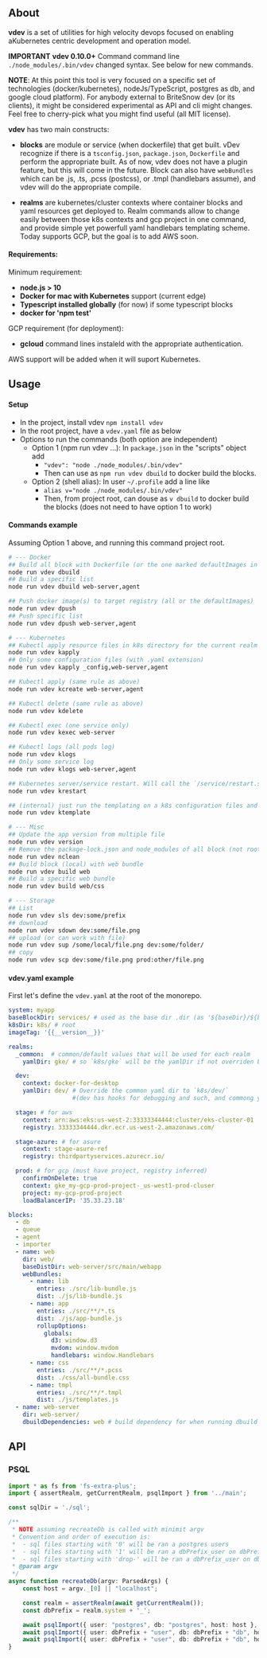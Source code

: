 ## About

**vdev** is a set of utilities for high velocity devops focused on enabling aKubernetes centric development and operation model.

**IMPORTANT** **vdev 0.10.0+** Command command line `./node_modules/.bin/vdev` changed syntax. See below for new commands. 

**NOTE**: At this point this tool is very focused on a specific set of technologies (docker/kubernetes), nodeJs/TypeScript, postgres as db, and google cloud platform). For anybody external to BriteSnow dev (or its clients), it might be considered experimental as API and cli might changes. Feel free to cherry-pick what you might find useful (all MIT license).

**vdev** has two main constructs: 

- **blocks** are module or service (when dockerfile) that get built. vDev recognize if there is a `tsconfig.json`, `package.json`, `Dockerfile` and perform the appropriate built. As of now, vdev does not have a plugin feature, but this will come in the future. Block can also have `webBundles` which can be .js, .ts, .pcss (postcss), or .tmpl (handlebars assume), and vdev will do the appropriate  compile.

- **realms** are kubernetes/cluster contexts where container blocks and yaml resources get deployed to. Realm commands allow to change easily between those k8s contexts and gcp project in one command, and provide simple yet powerfull yaml handlebars templating scheme. Today supports GCP, but the goal is to add AWS soon. 

#### Requirements:

Minimum requirement:
- **node.js > 10**
- **Docker for mac with Kubernetes** support (current edge)
- **Typescript installed globally** (for now) if some typescript blocks
- **docker for 'npm test'**

GCP requirement (for deployment):
- **gcloud** command lines instaleld with the appropriate authentication.

AWS support will be added when it will suport Kubernetes.

## Usage

#### Setup

- In the project, install vdev `npm install vdev`
- In the root project, have a `vdev.yaml` file as below
- Options to run the commands (both option are independent)
  - Option 1 (npm run vdev ...): In `package.json` in the "scripts" object add
    - `"vdev": "node ./node_modules/.bin/vdev"`
    - Then can use as `npm run vdev dbuild` to docker build the blocks.
  - Option 2 (shell alias): In user `~/.profile` add a line like 
    - `alias v="node ./node_modules/.bin/vdev"`
    - Then, from project root, can douse as `v dbuild` to docker build the blocks (does not need to have option 1 to work)

#### Commands example

Assuming Option 1 above, and running this command project root. 

```sh
# --- Docker
## Build all block with Dockerfile (or the one marked defaultImages in vdev)
node run vdev dbuild
## Build a specific list
node run vdev dbuild web-server,agent

## Push docker image(s) to target registry (all or the defaultImages)
node run vdev dpush
## Push specific list
node run vdev dpush web-server,agent

# --- Kubernetes
## Kubectl apply resource files in k8s directory for the current realm (or all specified in defaultConfigurations)
node run vdev kapply 
## Only some configuration files (with .yaml extension)
node run vdev kapply _config,web-server,agent

## Kubectl apply (same rule as above)
node run vdev kcreate web-server,agent

## Kubectl delete (same rule as above)
node run vdev kdelete 

## Kubectl exec (one service only)
node run vdev kexec web-server

## Kubectl logs (all pods log)
node run vdev klogs 
## Only some service log
node run vdev klogs web-server,agent

## Kubernetes server/service restart. Will call the `/service/restart.sh` of one or more services (not recreating/restart the pod, just call the scripts `/service/restart.sh`)
node run vdev krestart 

## (internal) just run the templating on a k8s configuration files and output it in the ~out/_realm_/ folder for inspection or manual manipulation
node run vdev ktemplate

# --- Misc
## Update the app version from multiple file
node run vdev version
## Remove the package-lock.json and node_modules of all block (not root)
node run vdev nclean
## Build block (local) with web bundle
node run vdev build web 
## Build a specific web bundle
node run vdev build web/css 

# --- Storage
## List 
node run vdev sls dev:some/prefix
## download
node run vdev sdown dev:some/file.png
## upload (or can work with file)
node run vdev sup /some/local/file.png dev:some/folder/
## copy
node run vdev scp dev:some/file.png prod:other/file.png

```



#### vdev.yaml example

First let's define the `vdev.yaml` at the root of the monorepo. 

```yaml
system: myapp
baseBlockDir: services/ # used as the base dir .dir (as '${baseDir}/${blockName}/'')
k8sDir: k8s/ # root 
imageTag: '{{__version__}}'

realms:
  _common:  # common/default values that will be used for each realm
    yamlDir: gke/ # so `k8s/gke` will be the yamlDir if not overriden below.

  dev:
    context: docker-for-desktop
    yamlDir: dev/ # Override the common yaml dir to `k8s/dev/` 
                  #(dev has hooks for debugging and such, and commong yaml files will just add more complexity)

  stage: # for aws
    context: arn:aws:eks:us-west-2:33333344444:cluster/eks-cluster-01
    registry: 33333344444.dkr.ecr.us-west-2.amazonaws.com/

  stage-azure: # for asure 
    context: stage-asure-ref
    registry: thirdpartyservices.azurecr.io/  

  prod: # for gcp (must have project, registry inferred)
    confirmOnDelete: true
    context: gke_my-gcp-prod-project-_us-west1-prod-cluser
    project: my-gcp-prod-project
    loadBalancerIP: '35.33.23.18'

blocks:
  - db
  - queue
  - agent
  - importer
  - name: web
    dir: web/
    baseDistDir: web-server/src/main/webapp
    webBundles:
      - name: lib
        entries: ./src/lib-bundle.js
        dist: ./js/lib-bundle.js
      - name: app
        entries: ./src/**/*.ts
        dist: ./js/app-bundle.js
        rollupOptions:
          globals:
            d3: window.d3
            mvdom: window.mvdom
            handlebars: window.Handlebars        
      - name: css
        entries: ./src/**/*.pcss
        dist: ./css/all-bundle.css
      - name: tmpl
        entries: ./src/**/*.tmpl
        dist: ./js/templates.js
  - name: web-server
    dir: web-server/
    dbuildDependencies: web # build dependency for when running dbuild (no effect on build).
```


## API

### PSQL

```ts
import * as fs from 'fs-extra-plus';
import { assertRealm, getCurrentRealm, psqlImport } from '../main';

const sqlDir = './sql';

/**
 * NOTE assuming recreateDb is called with minimit argv
 * Convention and order of execution is: 
 * 	- sql files starting with '0' will be ran a postgres users
 *  - sql files starting with '1' will be ran a dbPrefix_user on dbPrefix_db
 *  - sql files starting with 'drop-' will be ran a dbPrefix_user on dbPrefix_db
 * @param argv 
 */
async function recreateDb(argv: ParsedArgs) {
	const host = argv._[0] || "localhost";

	const realm = assertRealm(await getCurrentRealm());
	const dbPrefix = realm.system + '_';

	await psqlImport({ user: "postgres", db: "postgres", host: host }, await fs.glob('0*.sql', sqlDir));
	await psqlImport({ user: dbPrefix + "user", db: dbPrefix + "db", host: host }, await fs.glob('1*.sql', sqlDir));
	await psqlImport({ user: dbPrefix + "user", db: dbPrefix + "db", host: host }, await fs.glob('drop-*.sql', sqlDir));
}
```